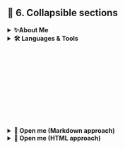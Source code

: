 ## 📁 6. Collapsible sections
<details>
    <summary><b>✨About Me</b></summary>
    Sample text
</details>

<details>
    <summary><b>🛠️ Languages & Tools</b></summary>
    Sample text
</details>

<br>
<br>
<br>
<br>
<br>
<br>
<br>
<br>
<br>
<br>
<br>

<details>
    <summary><b>🎁 Open me (Markdown approach) </b></summary>
    ![](https://media.giphy.com/media/H4uE6w9G1uK4M/giphy.gif)
</details>
<details>
    <summary><b>🎁 Open me (HTML approach) </b></summary>
    <img src="https://media.giphy.com/media/H4uE6w9G1uK4M/giphy.gif"/>
</details>

<br>
<br>
<br>
<br>
<br>
<br>
<br>
<br>
<br>
<br>
<br>